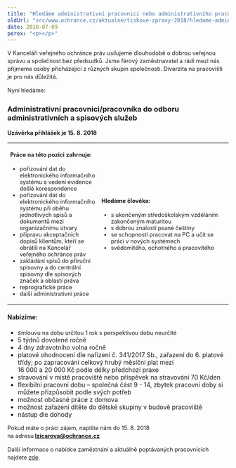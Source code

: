 ```yaml
---
title: "Hledáme administrativní pracovnici nebo administrativního pracovníka"
oldUrl: "src/www.ochrance.cz/aktualne/tiskove-zpravy-2018/hledame-administrativni-pracovnici-nebo-administrativniho-pracovnika"
date: 2018-07-09
perex: "<p></p>"
---
```


<!-- imported from the old website -->

<p style="line-height: 17.92px; font-size: 12.8px;">V Kanceláři veřejného ochránce práv usilujeme dlouhodobě o dobrou veřejnou správu a společnost bez předsudků. Jsme férový zaměstnavatel a rádi mezi nás přijmeme osoby přicházející z různých skupin společnosti. Diverzita na pracovišti je pro nás důležitá.</p><p style="line-height: 17.92px; font-size: 12.8px;">Nyní hledáme:</p><h3><b>Administrativní pracovnici/pracovníka do odboru administrativních a spisových služeb</b></h3><p style="line-height: 17.92px; font-size: 12.8px;"><b>Uzávěrka přihlášek je 15. 8. 2018</b></p><table summary="" cellspacing="" cellpadding="" style="font-size: 12.8px;"><tbody><tr><td><h4>Práce na této pozici zahrnuje:</h4><ul><li>pořizování dat do elektronického informačního systému a vedení evidence došlé korespondence</li><li>pořizování dat do elektronického informačního systému při oběhu jednotlivých spisů a dokumentů mezi organizačnímu útvary</li><li>přípravu akceptačních dopisů klientům, kteří se obrátili na Kancelář veřejného ochránce práv</li><li>zakládání spisů do příruční spisovny a do centrální spisovny dle spisových značek a oblastí práva</li><li>reprografické práce</li><li>další administrativní práce</li></ul></td><td><h4>Hledáme člověka:</h4><ul><li>s ukončeným středoškolským vzděláním zakončeným maturitou</li><li>s dobrou znalostí psané češtiny</li><li>se schopností pracovat na PC a učit se práci v nových systémech</li><li>svědomitého, ochotného a pracovitého</li></ul></td></tr></tbody></table><h4>Nabízíme:</h4><ul><li>s<span style="background-color: initial; font-size: 12.8px;">mlouvu na dobu určitou 1 rok s perspektivou dobu neurčité</span></li><li>5 týdnů dovolené ročně</li><li>4 dny zdravotního volna ročně</li><li>platové ohodnocení dle nařízení č. 341/2017 Sb., zařazení do 6. platové třídy; po zapracování celkový hrubý měsíční plat mezi 16 000 a 20 000 Kč podle délky předchozí praxe</li><li>stravování v místě pracoviště nebo příspěvek na stravování 70 Kč/den</li><li>flexibilní pracovní dobu &ndash; společná část 9 - 14, zbytek pracovní doby si můžete přizpůsobit podle svých potřeb</li><li>možnost občasné práce z domova</li><li>možnost zařazení dítěte do dětské skupiny v budově pracoviště</li><li>nástup dle dohody</li></ul><p style="line-height: 17.92px; font-size: 12.8px;"><span style="font-size: 12.8px;">Pokud máte o práci zájem, napište nám do 15. 8. 2018 na adresu</span><b> <a href="mailto:lzicarova@ochrance.cz">lzicarova@ochrance.cz</a></b></p><p style="line-height: 17.92px; font-size: 12.8px;">Další informace o nabídce zaměstnání a aktuálně poptávaných pracovnících najdete <a href="https://www.ochrance.cz/kancelar-vop/volna-mista-a-staze/" target="_blank">zde</a>.</p>
